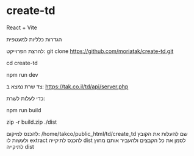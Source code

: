# create-td
React + Vite

הגדרות כלליות למעטפית

להרצת הפרוייקט:
 git clone https://github.com/moriatak/create-td.git

 cd create-td

 npm run dev

 צד שרת נמצא ב: https://tak.co.il/td/api/server.php


כדי לעלות לשרת:

npm run build 

zip -r build.zip ./dist

להכנס למיקום:
/home/takco/public_html/td/create_td
שם להעלות את הקובץ ולעשות לו extract
להכנס לתיקייה dist 
לסמן את כל הקבצים ולהעביר אותם מחוץ לתיקייה dist

